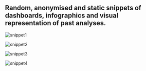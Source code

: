 ## Random, anonymised and static snippets of dashboards, infographics and visual representation of past analyses.

![snippet1](/portfolio/img/Anon_portfolio_version.jpg "Static, anonymised snippet of debt portfolio analyses project")

![snippet2](/portfolio/img/anon_debt_package1.png "Static, anonymised snippet of acquired debt performance over time")

![snippet3](/portfolio/img/anon_debt_package2.png "Static, anonymised snippet of acquired debt performance over time")

![snippet4](/portfolio/img/PBIDesktop_2024-10-18_21-27-36.jpg "PBI")